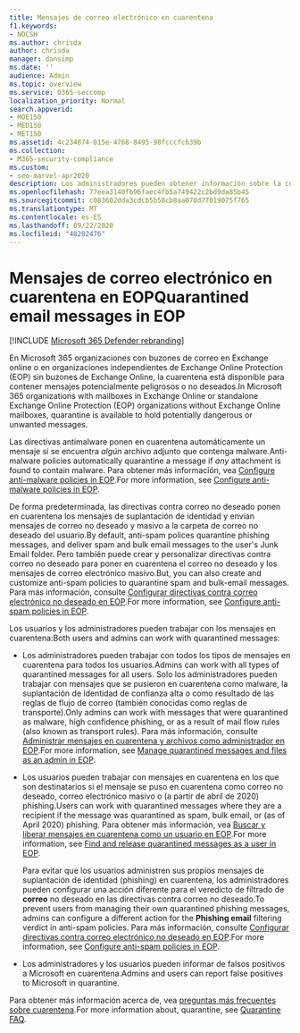 ```yaml
---
title: Mensajes de correo electrónico en cuarentena
f1.keywords:
- NOCSH
ms.author: chrisda
author: chrisda
manager: dansimp
ms.date: ''
audience: Admin
ms.topic: overview
ms.service: O365-seccomp
localization_priority: Normal
search.appverid:
- MOE150
- MED150
- MET150
ms.assetid: 4c234874-015e-4768-8495-98fcccfc639b
ms.collection:
- M365-security-compliance
ms.custom:
- seo-marvel-apr2020
description: Los administradores pueden obtener información sobre la cuarentena en Exchange Online Protection (EOP) que contiene mensajes potencialmente peligrosos o no deseados.
ms.openlocfilehash: 77eea3140fb96faec4fb5a749422c2bd9da85b45
ms.sourcegitcommit: c083602dda3cdcb5b58cb8aa070d77019075f765
ms.translationtype: MT
ms.contentlocale: es-ES
ms.lasthandoff: 09/22/2020
ms.locfileid: "48202476"
---
```

# <a name="quarantined-email-messages-in-eop"></a><span data-ttu-id="1a6cc-103">Mensajes de correo electrónico en cuarentena en EOP</span><span class="sxs-lookup"><span data-stu-id="1a6cc-103">Quarantined email messages in EOP</span></span>

[!INCLUDE [Microsoft 365 Defender rebranding](../includes/microsoft-defender-for-office.md)]


<span data-ttu-id="1a6cc-104">En Microsoft 365 organizaciones con buzones de correo en Exchange online o en organizaciones independientes de Exchange Online Protection (EOP) sin buzones de Exchange Online, la cuarentena está disponible para contener mensajes potencialmente peligrosos o no deseados.</span><span class="sxs-lookup"><span data-stu-id="1a6cc-104">In Microsoft 365 organizations with mailboxes in Exchange Online or standalone Exchange Online Protection (EOP) organizations without Exchange Online mailboxes, quarantine is available to hold potentially dangerous or unwanted messages.</span></span>

<span data-ttu-id="1a6cc-105">Las directivas antimalware ponen en cuarentena automáticamente un mensaje si se encuentra *algún* archivo adjunto que contenga malware.</span><span class="sxs-lookup"><span data-stu-id="1a6cc-105">Anti-malware policies automatically quarantine a message if *any* attachment is found to contain malware.</span></span> <span data-ttu-id="1a6cc-106">Para obtener más información, vea [Configure anti-malware policies in EOP](configure-anti-malware-policies.md).</span><span class="sxs-lookup"><span data-stu-id="1a6cc-106">For more information, see [Configure anti-malware policies in EOP](configure-anti-malware-policies.md).</span></span>

<span data-ttu-id="1a6cc-107">De forma predeterminada, las directivas contra correo no deseado ponen en cuarentena los mensajes de suplantación de identidad y envían mensajes de correo no deseado y masivo a la carpeta de correo no deseado del usuario.</span><span class="sxs-lookup"><span data-stu-id="1a6cc-107">By default, anti-spam polices quarantine phishing messages, and deliver spam and bulk email messages to the user's Junk Email folder.</span></span> <span data-ttu-id="1a6cc-108">Pero también puede crear y personalizar directivas contra correo no deseado para poner en cuarentena el correo no deseado y los mensajes de correo electrónico masivo.</span><span class="sxs-lookup"><span data-stu-id="1a6cc-108">But, you can also create and customize anti-spam policies to quarantine spam and bulk-email messages.</span></span> <span data-ttu-id="1a6cc-109">Para más información, consulte [Configurar directivas contra correo electrónico no deseado en EOP](configure-your-spam-filter-policies.md).</span><span class="sxs-lookup"><span data-stu-id="1a6cc-109">For more information, see [Configure anti-spam policies in EOP](configure-your-spam-filter-policies.md).</span></span>

<span data-ttu-id="1a6cc-110">Los usuarios y los administradores pueden trabajar con los mensajes en cuarentena:</span><span class="sxs-lookup"><span data-stu-id="1a6cc-110">Both users and admins can work with quarantined messages:</span></span>

- <span data-ttu-id="1a6cc-111">Los administradores pueden trabajar con todos los tipos de mensajes en cuarentena para todos los usuarios.</span><span class="sxs-lookup"><span data-stu-id="1a6cc-111">Admins can work with all types of quarantined messages for all users.</span></span> <span data-ttu-id="1a6cc-112">Solo los administradores pueden trabajar con mensajes que se pusieron en cuarentena como malware, la suplantación de identidad de confianza alta o como resultado de las reglas de flujo de correo (también conocidas como reglas de transporte).</span><span class="sxs-lookup"><span data-stu-id="1a6cc-112">Only admins can work with messages that were quarantined as malware, high confidence phishing, or as a result of mail flow rules (also known as transport rules).</span></span> <span data-ttu-id="1a6cc-113">Para más información, consulte [Administrar mensajes en cuarentena y archivos como administrador en EOP](manage-quarantined-messages-and-files.md).</span><span class="sxs-lookup"><span data-stu-id="1a6cc-113">For more information, see [Manage quarantined messages and files as an admin in EOP](manage-quarantined-messages-and-files.md).</span></span>

- <span data-ttu-id="1a6cc-114">Los usuarios pueden trabajar con mensajes en cuarentena en los que son destinatarios si el mensaje se puso en cuarentena como correo no deseado, correo electrónico masivo o (a partir de abril de 2020) phishing.</span><span class="sxs-lookup"><span data-stu-id="1a6cc-114">Users can work with quarantined messages where they are a recipient if the message was quarantined as spam, bulk email, or (as of April 2020) phishing.</span></span> <span data-ttu-id="1a6cc-115">Para obtener más información, vea [Buscar y liberar mensajes en cuarentena como un usuario en EOP](find-and-release-quarantined-messages-as-a-user.md).</span><span class="sxs-lookup"><span data-stu-id="1a6cc-115">For more information, see [Find and release quarantined messages as a user in EOP](find-and-release-quarantined-messages-as-a-user.md).</span></span>

  <span data-ttu-id="1a6cc-116">Para evitar que los usuarios administren sus propios mensajes de suplantación de identidad (phishing) en cuarentena, los administradores pueden configurar una acción diferente para el veredicto de filtrado de **correo** no deseado en las directivas contra correo no deseado.</span><span class="sxs-lookup"><span data-stu-id="1a6cc-116">To prevent users from managing their own quarantined phishing messages, admins can configure a different action for the **Phishing email** filtering verdict in anti-spam policies.</span></span> <span data-ttu-id="1a6cc-117">Para más información, consulte [Configurar directivas contra correo electrónico no deseado en EOP](configure-your-spam-filter-policies.md).</span><span class="sxs-lookup"><span data-stu-id="1a6cc-117">For more information, see [Configure anti-spam policies in EOP](configure-your-spam-filter-policies.md).</span></span>

- <span data-ttu-id="1a6cc-118">Los administradores y los usuarios pueden informar de falsos positivos a Microsoft en cuarentena.</span><span class="sxs-lookup"><span data-stu-id="1a6cc-118">Admins and users can report false positives to Microsoft in quarantine.</span></span>

<span data-ttu-id="1a6cc-119">Para obtener más información acerca de, vea [preguntas más frecuentes sobre cuarentena](quarantine-faq.md).</span><span class="sxs-lookup"><span data-stu-id="1a6cc-119">For more information about, quarantine, see [Quarantine FAQ](quarantine-faq.md).</span></span>
